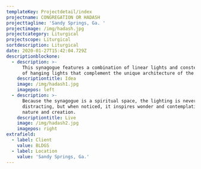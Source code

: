 ```yaml
---
templateKey: Projectdetail/index
projectname: CONGREGATION OR HADASH
projecttagline: 'Sandy Springs, Ga. '
projectimage: /img/hadash.jpg
projectcategory: Liturgical
projectscope: Liturgical
sortdescription: Liturgical
date: 2020-01-27T15:42:04.729Z
descriptionblockone:
  - description: >-
      This synagogue features a combination of linear lights and constellations
      of hanging lights that complement the unique architecture of the building.
    descriptiontitle: Idea
    image: /img/hadash1.jpg
    imagepos: left
  - description: >-
      Because the synagogue is a spiritual space, the lighting is never
      distracting, but when noticed, it inspires wonder and contemplation about
      nature and creation.
    descriptiontitle: Live
    image: /img/hadash2.jpg
    imagepos: right
extrafield:
  - label: Client
    value: BLDGS
  - label: Location
    value: 'Sandy Springs, Ga.'
---
```



